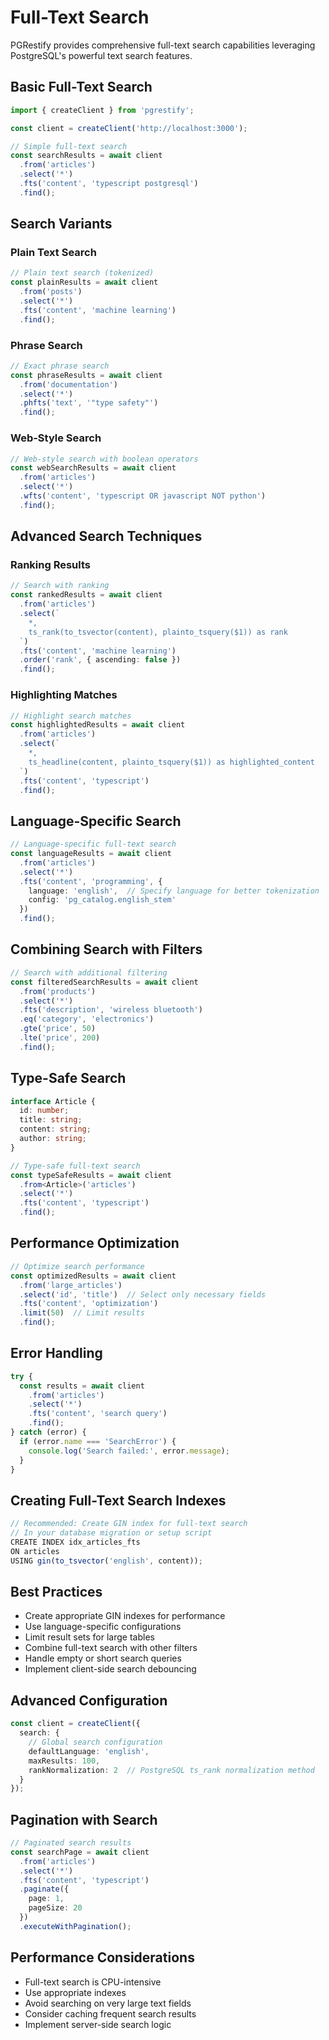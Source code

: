 # Full-Text Search

PGRestify provides comprehensive full-text search capabilities leveraging PostgreSQL's powerful text search features.

## Basic Full-Text Search

```typescript
import { createClient } from 'pgrestify';

const client = createClient('http://localhost:3000');

// Simple full-text search
const searchResults = await client
  .from('articles')
  .select('*')
  .fts('content', 'typescript postgresql')
  .find();
```

## Search Variants

### Plain Text Search

```typescript
// Plain text search (tokenized)
const plainResults = await client
  .from('posts')
  .select('*')
  .fts('content', 'machine learning')
  .find();
```

### Phrase Search

```typescript
// Exact phrase search
const phraseResults = await client
  .from('documentation')
  .select('*')
  .phfts('text', '"type safety"')
  .find();
```

### Web-Style Search

```typescript
// Web-style search with boolean operators
const webSearchResults = await client
  .from('articles')
  .select('*')
  .wfts('content', 'typescript OR javascript NOT python')
  .find();
```

## Advanced Search Techniques

### Ranking Results

```typescript
// Search with ranking
const rankedResults = await client
  .from('articles')
  .select(`
    *,
    ts_rank(to_tsvector(content), plainto_tsquery($1)) as rank
  `)
  .fts('content', 'machine learning')
  .order('rank', { ascending: false })
  .find();
```

### Highlighting Matches

```typescript
// Highlight search matches
const highlightedResults = await client
  .from('articles')
  .select(`
    *,
    ts_headline(content, plainto_tsquery($1)) as highlighted_content
  `)
  .fts('content', 'typescript')
  .find();
```

## Language-Specific Search

```typescript
// Language-specific full-text search
const languageResults = await client
  .from('articles')
  .select('*')
  .fts('content', 'programming', { 
    language: 'english',  // Specify language for better tokenization
    config: 'pg_catalog.english_stem'
  })
  .find();
```

## Combining Search with Filters

```typescript
// Search with additional filtering
const filteredSearchResults = await client
  .from('products')
  .select('*')
  .fts('description', 'wireless bluetooth')
  .eq('category', 'electronics')
  .gte('price', 50)
  .lte('price', 200)
  .find();
```

## Type-Safe Search

```typescript
interface Article {
  id: number;
  title: string;
  content: string;
  author: string;
}

// Type-safe full-text search
const typeSafeResults = await client
  .from<Article>('articles')
  .select('*')
  .fts('content', 'typescript')
  .find();
```

## Performance Optimization

```typescript
// Optimize search performance
const optimizedResults = await client
  .from('large_articles')
  .select('id', 'title')  // Select only necessary fields
  .fts('content', 'optimization')
  .limit(50)  // Limit results
  .find();
```

## Error Handling

```typescript
try {
  const results = await client
    .from('articles')
    .select('*')
    .fts('content', 'search query')
    .find();
} catch (error) {
  if (error.name === 'SearchError') {
    console.log('Search failed:', error.message);
  }
}
```

## Creating Full-Text Search Indexes

```typescript
// Recommended: Create GIN index for full-text search
// In your database migration or setup script
CREATE INDEX idx_articles_fts 
ON articles 
USING gin(to_tsvector('english', content));
```

## Best Practices

- Create appropriate GIN indexes for performance
- Use language-specific configurations
- Limit result sets for large tables
- Combine full-text search with other filters
- Handle empty or short search queries
- Implement client-side search debouncing

## Advanced Configuration

```typescript
const client = createClient({
  search: {
    // Global search configuration
    defaultLanguage: 'english',
    maxResults: 100,
    rankNormalization: 2  // PostgreSQL ts_rank normalization method
  }
});
```

## Pagination with Search

```typescript
// Paginated search results
const searchPage = await client
  .from('articles')
  .select('*')
  .fts('content', 'typescript')
  .paginate({
    page: 1,
    pageSize: 20
  })
  .executeWithPagination();
```

## Performance Considerations

- Full-text search is CPU-intensive
- Use appropriate indexes
- Avoid searching on very large text fields
- Consider caching frequent search results
- Implement server-side search logic